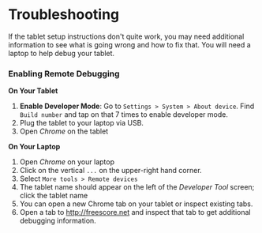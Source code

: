 # Troubleshooting

If the tablet setup instructions don't quite work, you may need additional information to see what is going wrong and how to fix that. You will need a laptop to help debug your tablet.

### Enabling Remote Debugging

**On Your Tablet**

1. **Enable Developer Mode**: Go to `Settings > System > About device`. Find `Build number` and tap on that 7 times to enable developer mode.
2. Plug the tablet to your laptop via USB. 
3. Open *Chrome* on the tablet

**On Your Laptop**

1. Open *Chrome* on your laptop
2. Click on the vertical `...` on the upper-right hand corner.
3. Select `More tools > Remote devices`
4. The tablet name should appear on the left of the *Developer Tool* screen; click the tablet name
5. You can open a new Chrome tab on your tablet or inspect existing tabs.
6. Open a tab to http://freescore.net and inspect that tab to get additional debugging information.